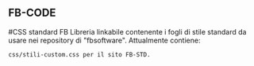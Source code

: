 ## FB-CODE
 #CSS standard FB
 Libreria linkabile contenente i fogli di stile standard da usare nei repository di "fbsoftware".
 Attualmente contiene:

    css/stili-custom.css per il sito FB-STD.

 
